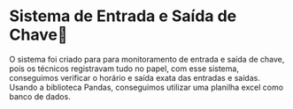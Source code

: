 # Sistema de Entrada e Saída de Chave📜

O sistema foi criado para para monitoramento de entrada e saída de chave, pois os técnicos registravam tudo no papel, com esse sistema, conseguimos verificar o horário e saída exata das entradas e saídas. Usando 
a biblioteca Pandas, conseguimos utilizar uma planilha excel como banco de dados.

